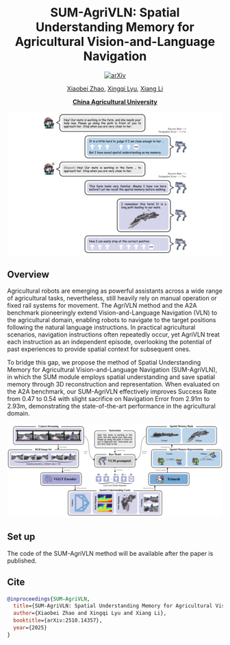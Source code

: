 <div align="center">
<h1>SUM-AgriVLN: Spatial Understanding Memory for Agricultural Vision-and-Language Navigation</h1>
<a href="https://arxiv.org/abs/2510.14357"><img src="https://img.shields.io/badge/arXiv-2510.14357-b31b1b" alt="arXiv"></a>

[Xiaobei Zhao](https://github.com/AlexTraveling), [Xingqi Lyu](https://github.com/AlexTraveling), [Xiang Li](https://faculty.cau.edu.cn/lx_7543/)

**[China Agricultural University](https://ciee.cau.edu.cn)**

![Overview of T-araVLN](image_for_readme/fig_teaser_ours_small.jpg)
</div>

## Overview
Agricultural robots are emerging as powerful assistants across a wide range of agricultural tasks, nevertheless, still heavily rely on manual operation or fixed rail systems for movement. The AgriVLN method and the A2A benchmark pioneeringly extend Vision-and-Language Navigation (VLN) to the agricultural domain, enabling robots to navigate to the target positions following the natural language instructions. In practical agricultural scenarios, navigation instructions often repeatedly occur, yet AgriVLN treat each instruction as an independent episode, overlooking the potential of past experiences to provide spatial context for subsequent ones. 

To bridge this gap, we propose the method of Spatial Understanding Memory for Agricultural Vision-and-Language Navigation (SUM-AgriVLN), in which the SUM module employs spatial understanding and save spatial memory through 3D reconstruction and representation. When evaluated on the A2A benchmark, our SUM-AgriVLN effectively improves Success Rate from 0.47 to 0.54 with slight sacrifice on Navigation Error from 2.91m to 2.93m, demonstrating the state-of-the-art performance in the agricultural domain. 

![Method of T-araVLN](image_for_readme/fig_method_small.jpg)

## Set up
The code of the SUM-AgriVLN method will be available after the paper is published.

## Cite
```bibtex
@inproceedings{SUM-AgriVLN,
  title={SUM-AgriVLN: Spatial Understanding Memory for Agricultural Vision-and-Language Navigation},
  author={Xiaobei Zhao and Xingqi Lyu and Xiang Li},
  booktitle={arXiv:2510.14357},
  year={2025}
}
```